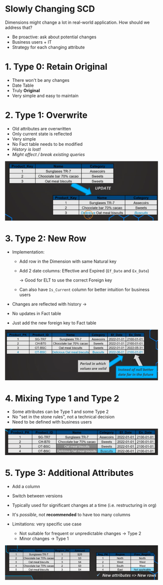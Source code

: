 # Slowly Changing SCD

Dimensions might change a lot in real-world application. How should we address that?

- Be proactive: ask about potential changes
- Business users + IT
- Strategy for each changing attribute

# 1. Type 0: Retain Original

- There won't be any changes
- Date Table
- Truly **Original**
- Very simple and easy to maintain

# 2. Type 1: Overwrite

- Old attributes are overwritten
- Only current state is reflected
- Very simple
- No Fact table needs to be modified
- *History is lost!*
- *Might affect / break existing queries*

![SCD_Type_1](../images/SCD_Type_1.png)

# 3. Type 2: New Row

- Implementation:

    - Add row in the Dimension with same Natural key
    - Add 2 date columns: Effective and Expired (`Ef_Date` and `Ex_Date`)
    
        &rarr; Good for ELT to use the correct Foreign key

    - Can also have `Is_Current` column for better intuition for business users

- Changes are reflected with history &rarr;
- No updates in Fact table
- Just add the new foreign key to Fact table

![SCD_Type_2](../images/SCD_Type_2.png)

# 4. Mixing Type 1 and Type 2

- Some attributes can be Type 1 and some Type 2
- No "set in the stone rules", not a technical decision
- Need to be defined with business users

![Mix_SCD_1_2](../images/Mix_SCD_1_2.png)

# 5. Type 3: Additional Attributes

- Add a column
- Switch between versions
- Typically used for significant changes at a time (i.e. restructuring in org)
- It's *possible*, not **recommended** to have too many columns
- Limitations: very specific use case

    - Not suitable for frequent or unpredictable changes &rarr; Type 2
    - Minor changes &rarr; Type 1


![SCD_Type_3](../images/SCD_Type_3.png)